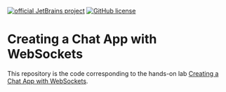 [![official JetBrains project](https://jb.gg/badges/official.svg)](https://confluence.jetbrains.com/display/ALL/JetBrains+on+GitHub)
[![GitHub license](https://img.shields.io/badge/license-Apache%20License%202.0-blue.svg?style=flat)](https://www.apache.org/licenses/LICENSE-2.0)


# Creating a Chat App with WebSockets

This repository is the code corresponding to the hands-on lab [Creating a Chat App with WebSockets](https://play.kotlinlang.org/hands-on/Creating%20a%20Chat%20App%20with%20WebSockets/01_Introduction). 
